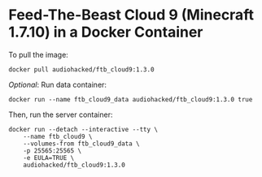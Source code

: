 # Feed-The-Beast Cloud 9 (Minecraft 1.7.10) in a Docker Container
To pull the image:
```
docker pull audiohacked/ftb_cloud9:1.3.0
```
*Optional*: Run data container:
```
docker run --name ftb_cloud9_data audiohacked/ftb_cloud9:1.3.0 true
```

Then, run the server container:
```
docker run --detach --interactive --tty \
    --name ftb_cloud9 \
    --volumes-from ftb_cloud9_data \
    -p 25565:25565 \
    -e EULA=TRUE \
    audiohacked/ftb_cloud9:1.3.0
```
